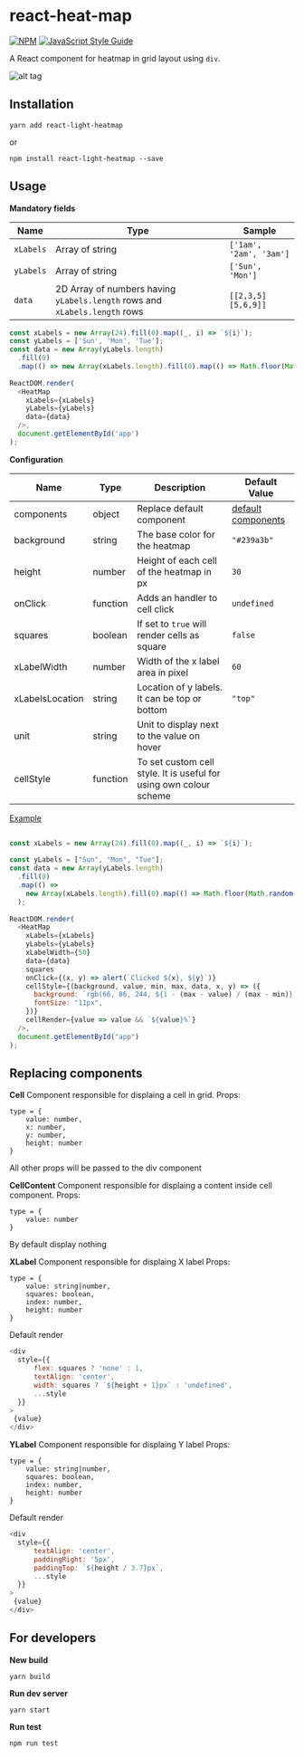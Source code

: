 
# react-heat-map  
  
[![NPM](https://img.shields.io/npm/v/react-light-heatmap.svg)](https://www.npmjs.com/package/react-light-heatmap) [![JavaScript Style Guide](https://img.shields.io/badge/code_style-standard-brightgreen.svg)](https://standardjs.com)
  
A React component for heatmap in grid layout using `div`.  
  
![alt tag](https://github.com/elv1n/react-light-heatmap/raw/master/example/public/screenshot.png)  
  
## Installation  
  
```  
yarn add react-light-heatmap  
```  
  
or   
  
```  
npm install react-light-heatmap --save  
```  
  
  
## Usage  
  
**Mandatory fields**   

|Name |Type|Sample|
|---|---|---|
|`xLabels`|Array of string|`['1am', '2am', '3am']`|
|`yLabels`|Array of string|`['Sun', 'Mon']`|
|`data`|2D Array of numbers having `yLabels.length` rows and `xLabels.length` rows|`[[2,3,5][5,6,9]]`|
  
```javascript  
const xLabels = new Array(24).fill(0).map((_, i) => `${i}`);  
const yLabels = ['Sun', 'Mon', 'Tue'];  
const data = new Array(yLabels.length)  
  .fill(0)  
  .map(() => new Array(xLabels.length).fill(0).map(() => Math.floor(Math.random() * 100)));  
  
ReactDOM.render(  
  <HeatMap  
    xLabels={xLabels}  
    yLabels={yLabels}  
    data={data}  
  />,  
  document.getElementById('app')  
);  
```  
  
  
**Configuration**  
  
|Name |Type|Description|Default Value|  
|---|---|---|---|  
|components|object|Replace default component|[default components](#replacing-components)
|background|string|The base color for the heatmap|`"#239a3b"`|  
|height|number|Height of each cell of the heatmap in px|`30`|  
|onClick|function|Adds an handler to cell click|`undefined`|  
|squares|boolean|If set to `true` will render cells as square|`false`|  
|xLabelWidth|number|Width of the x label area in pixel|`60`|    
|xLabelsLocation|string|Location of y labels. It can be top or bottom|`"top"`|  
|unit|string|Unit to display next to the value on hover||  
|cellStyle|function|To set custom cell style. It is useful for using own colour scheme||  
  
[Example](https://github.com/elv1n/react-light-heatmap/tree/master/example/src/App.js)
```javascript  
  
const xLabels = new Array(24).fill(0).map((_, i) => `${i}`);  
  
const yLabels = ["Sun", "Mon", "Tue"];  
const data = new Array(yLabels.length)  
  .fill(0)  
  .map(() =>  
    new Array(xLabels.length).fill(0).map(() => Math.floor(Math.random() * 100))  
  );  
  
ReactDOM.render(  
  <HeatMap  
    xLabels={xLabels}  
    yLabels={yLabels}  
    xLabelWidth={50}  
    data={data}  
    squares  
    onClick={(x, y) => alert(`Clicked ${x}, ${y}`)}  
    cellStyle={(background, value, min, max, data, x, y) => ({  
      background: `rgb(66, 86, 244, ${1 - (max - value) / (max - min)})`,  
      fontSize: "11px",  
    })}  
    cellRender={value => value && `${value}%`}  
  />,  
  document.getElementById("app")  
);  
```  

 ## Replacing components
 
 **Cell**
 Component responsible for displaing a cell in grid.
 Props:
 ```flow
 type = {
	 value: number,
	 x: number,
	 y: number,
	 height: number
 }
 ```
All other props will be passed to the div component

 **CellContent**
 Component responsible for displaing a content inside cell component.
 Props:
 ```flow
 type = {
	 value: number
 }
 ```
By default display nothing

 **XLabel**
 Component responsible for displaing X label
 Props:
 ```flow
 type = {
	 value: string|number,
	 squares: boolean,
	 index: number,
	 height: number
 }
 ```

Default render
```javascript
<div  
  style={{  
	  flex: squares ? 'none' : 1,  
	  textAlign: 'center',  
	  width: squares ? `${height + 1}px` : 'undefined',  
	  ...style  
  }}  
>  
 {value}  
</div>
```

 **YLabel**
 Component responsible for displaing Y label
 Props:
 ```flow
 type = {
	 value: string|number,
	 squares: boolean,
	 index: number,
	 height: number
 }
 ```

Default render
```javascript
<div  
  style={{  
	  textAlign: 'center',  
	  paddingRight: '5px',  
	  paddingTop: `${height / 3.7}px`,  
	  ...style  
  }} 
>  
 {value}  
</div>
```
## For developers  
  
**New build**  
```  
yarn build  
```  
  
**Run dev server**  
```  
yarn start
```  
  
**Run test**  
```  
npm run test  
```
